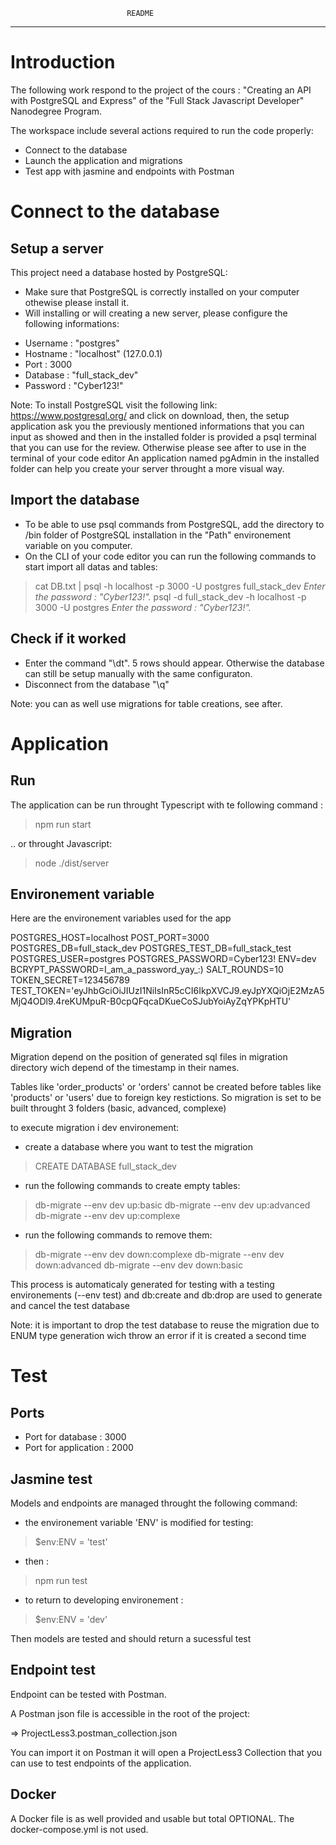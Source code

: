                               README
________________________________________________________________

# Introduction
The following work respond to the project of the cours : "Creating an 
API with PostgreSQL and Express" of the "Full Stack Javascript 
Developer" Nanodegree Program.

The workspace include several actions required to run the code properly:
- Connect to the database
- Launch the application and migrations
- Test app with jasmine and endpoints with Postman


# Connect to the database
## Setup a server
This project need a database hosted by PostgreSQL:
- Make sure that PostgreSQL is correctly installed on your computer
othewise please install it.
- Will installing or will creating a new server, please configure the
following informations:

* Username : "postgres"
* Hostname : "localhost" (127.0.0.1)
* Port : 3000
* Database : "full_stack_dev"
* Password : "Cyber123!"

Note: To install PostgreSQL visit the following link: 
https://www.postgresql.org/ and click on download, then, 
the setup application ask you the previously mentioned informations
that you can input as showed and then in the installed folder
is provided a psql terminal that you can use for the review.
Otherwise please see after to use in the terminal of your code
editor
An application named pgAdmin in the installed folder can help you create your server throught a more visual way.

## Import the database
- To be able to use psql commands from PostgreSQL, add the
directory to /bin folder of PostgreSQL installation in the "Path" 
environement variable on you computer.
- On the CLI of your code editor you can run the following commands
to start import all datas and tables:

> cat DB.txt | psql -h localhost -p 3000 -U postgres full_stack_dev
> _Enter the password : "Cyber123!"._
> psql -d full_stack_dev -h localhost -p 3000 -U postgres
> _Enter the password : "Cyber123!"._


## Check if it worked
- Enter the command "\dt". 5 rows should appear. Otherwise the database can still be setup manually with the same configuraton.
- Disconnect from the database "\q"

Note: you can as well use migrations for table creations, see after.

# Application
## Run
The application can be run throught Typescript with te following command :

> npm run start

.. or throught Javascript:

> node ./dist/server

## Environement variable

Here are the environement variables used for the app

POSTGRES_HOST=localhost
POST_PORT=3000
POSTGRES_DB=full_stack_dev
POSTGRES_TEST_DB=full_stack_test
POSTGRES_USER=postgres
POSTGRES_PASSWORD=Cyber123!
ENV=dev
BCRYPT_PASSWORD=I_am_a_password_yay_:)
SALT_ROUNDS=10
TOKEN_SECRET=123456789
TEST_TOKEN='eyJhbGciOiJIUzI1NiIsInR5cCI6IkpXVCJ9.eyJpYXQiOjE2MzA5MjQ4ODl9.4reKUMpuR-B0cpQFqcaDKueCoSJubYoiAyZqYPKpHTU'

## Migration
Migration depend on the position of generated sql files in migration 
directory wich depend of the timestamp in their names.

Tables like 'order_products' or 'orders' cannot be created before
tables like 'products' or 'users' due to foreign key restictions.
So migration is set to be built throught 3 folders (basic, advanced, complexe)

to execute migration i dev environement:
- create a database where you want to test the migration
> CREATE DATABASE full_stack_dev
- run the following commands to create empty tables:
> db-migrate --env dev up:basic
> db-migrate --env dev up:advanced
> db-migrate --env dev up:complexe
- run the following commands to remove them:
> db-migrate --env dev down:complexe
> db-migrate --env dev down:advanced
> db-migrate --env dev down:basic

This process is automaticaly generated for testing with a testing 
environements (--env test) and db:create and db:drop are used
to generate and cancel the test database

Note: it is important to drop the test database to reuse the 
migration due to ENUM type generation wich throw an error if it is 
created a second time

# Test
## Ports
- Port for database : 3000
- Port for application : 2000

## Jasmine test
Models and endpoints are managed throught the following command:
- the environement variable 'ENV' is modified for testing:
> $env:ENV = 'test' 
- then :
> npm run test
- to return to developing environement :
> $env:ENV = 'dev' 

Then models are tested and should return a sucessful test

## Endpoint test
Endpoint can be tested with Postman.

A Postman json file is accessible in the root of the project:

=> ProjectLess3.postman_collection.json

You can import it on Postman it will open a ProjectLess3 Collection
that you can use to test endpoints of the application.

## Docker

A Docker file is as well provided and usable but total OPTIONAL. The 
docker-compose.yml is not used.
